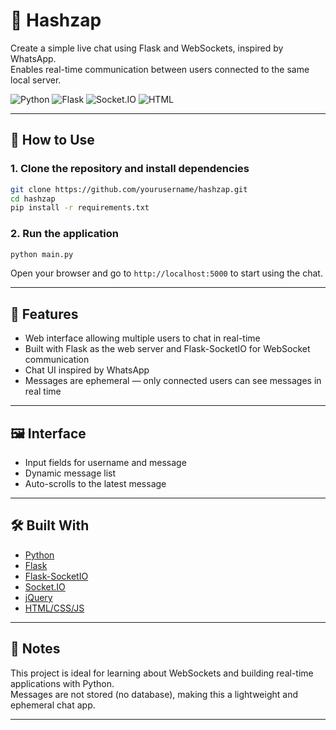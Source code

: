 # 💬 Hashzap

Create a simple live chat using Flask and WebSockets, inspired by WhatsApp.  
Enables real-time communication between users connected to the same local server.

![Python](https://img.shields.io/badge/Python-3.10%2B-blue)
![Flask](https://img.shields.io/badge/Framework-Flask-lightgrey)
![Socket.IO](https://img.shields.io/badge/WebSocket-Socket.IO-yellowgreen)
![HTML](https://img.shields.io/badge/UI-HTML%2FJS%2FCSS-blueviolet)

---

## 🚀 How to Use

### 1. Clone the repository and install dependencies

```bash
git clone https://github.com/yourusername/hashzap.git
cd hashzap
pip install -r requirements.txt
```

### 2. Run the application

```bash
python main.py
```

Open your browser and go to `http://localhost:5000` to start using the chat.

---

## 📂 Features

- Web interface allowing multiple users to chat in real-time
- Built with Flask as the web server and Flask-SocketIO for WebSocket communication
- Chat UI inspired by WhatsApp
- Messages are ephemeral — only connected users can see messages in real time

---

## 🖼️ Interface

- Input fields for username and message
- Dynamic message list
- Auto-scrolls to the latest message

---

## 🛠️ Built With

- [Python](https://www.python.org/)
- [Flask](https://flask.palletsprojects.com/)
- [Flask-SocketIO](https://flask-socketio.readthedocs.io/)
- [Socket.IO](https://socket.io/)
- [jQuery](https://jquery.com/)
- [HTML/CSS/JS](https://developer.mozilla.org/en-US/docs/Web)

---

## 📝 Notes

This project is ideal for learning about WebSockets and building real-time applications with Python.  
Messages are not stored (no database), making this a lightweight and ephemeral chat app.

---
